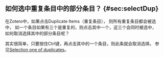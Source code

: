 ## 如何选中重复条目中的部分条目？ {#sec:selectDup}

在Zotero中，如果点击Duplicate Items（重复条目）， 则所有重复条目都会被选中， 如一个条目如果有三个是重复的，则点击其中一个，这三个会同时被选中， 如何取消选择其中的部分条目呢？

其实很简单，只要按住Ctrl键，再点击其中的一个条目，则此条就会取消选择。 参见[Selection one of duplicates](https://forums.zotero.org/discussion/91561/selection-one-of-duplicates)。

